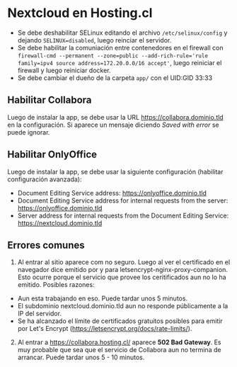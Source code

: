# Nextcloud en Hosting.cl
- Se debe deshabilitar SELinux editando el archivo `/etc/selinux/config` y dejando `SELINUX=disabled`, luego reinciar el servidor.
- Se debe habilitar la comuniación entre contenedores en el firewall con `firewall-cmd --permanent --zone=public --add-rich-rule='rule family=ipv4 source address=172.20.0.0/16 accept'`, luego reiniciar el firewall y luego reiniciar docker.
- Se debe cambiar el dueño de la carpeta `app/` con el UID:GID 33:33
  
## Habilitar Collabora
Luego de instalar la app, se debe usar la URL https://collabora.dominio.tld en la configuración. Si aparece un mensaje diciendo *Saved with error* se puede ignorar.
  
## Habilitar OnlyOffice
Luego de instalar la app, se debe usar la siguiente configuración (habilitar configuración avanzada):
  - Document Editing Service address: https://onlyoffice.dominio.tld
  - Document Editing Service address for internal requests from the server: https://onlyoffice.dominio.tld
  - Server address for internal requests from the Document Editing Service: https://nextcloud.dominio.tld
  
## Errores comunes
1. Al entrar al sitio aparece com no seguro. Luego al ver el certificado en el navegador dice emitido por y para letsencrypt-nginx-proxy-companion.
  Esto ocurre porque el servicio que provee los ceritificados aun no lo ha emitido. Posibles razones:
  - Aun esta trabajando en eso. Puede tardar unos 5 minutos.
  - El subdominio nextcloud.dominio.tld aun no responde públicamente a la IP del servidor.
  - Se ha alcanzado el límite de certificados gratuitos posibles para emitir por Let's Encrypt (https://letsencrypt.org/docs/rate-limits/). 
2. Al entrar a https://collabora.hosting.cl/ aparece **502 Bad Gateway**.
  Es muy probable que sea que el servicio de Collabora aun no termina de arrancar. Puede tardar unos 5 - 10 minutos.
